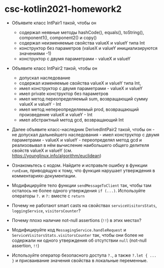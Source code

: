 # csc-kotlin2021-homework2

* Объявите класс IntPair1 такой, чтобы он
    - содержал неявные методы hashCode(), equals(), toString(), component1(), component2() и copy()
    - содержал неизменяемые свойства valueX и valueY типа Int
    - конструктор без параметров (valueX и valueY инициализируются значениями -1)
    - конструктор с двумя параметрами - valueX и valueY
    
* Объявите класс IntPair2 такой, чтобы он
    - допускал наследование
    - содержал изменяемые свойства valueX и valueY типа Int,
    - имел конструктор с двумя параметрами - valueX и valueY
    - имел private конструктор без параметров
    - имел метод переопределяемый sum, возвращающий сумму valueX и valueY - Int
    - имел метод непереопределяемый prod, возвращающий произведение valueX и valueY - Int
    - имел абстрактный метод gcd, возвращающий Int
    
*    Далее объявите класс-наследник DerivedIntPair2 такой, чтобы он
    - не допускал дальнейшего наследования
    - имел конструктор с двумя параметрами - valueX и valueY
    - переопределял метод gcd и реализовывал в нём вычисление наибольшего общего делителя свойств valueX и valueY
    (см. https://younglinux.info/algorithm/euclidean)


* Ознакомьтесь с кодом. Найдите и исправьте ошибку в функции <code>runExam</code>, приводящую к тому,
что функция нарушает утверждения в комментариях-документации.

* Модифицируйте тело функции <code>sendMessageToClient</code> так, чтобы там осталось не более одного утверждения <code>if (...)</code>.
Используйте операторы <code>?.</code> и <code>?:</code> вместе с <code>return</code>

* Почему не работают smart casts на свойствах <code>serviceVisitorsStats</code>, <code>loggingService</code>, <code>visitorsCounter</code>?
* Почему плохо наличие not-null assertions (<code>!!</code>) в этих местах?
* Модифицируйте код <code>MessagingService.handleRequest</code> и <code>ServiceVisitorsStats.visitorsCounter</code> так, чтобы они более не содержали ни одного утверждения об отсутствии <code>null</code> (not-null assertion, <code>!!</code>)
* Используйте оператор безопасного доступа <code>?.</code>, а также <code>?.let { ... }</code> и присваивание значения свойства в локальные переменные.
